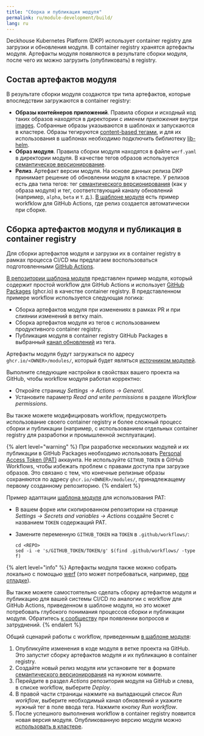 ```yaml
---
title: "Сборка и публикация модуля"
permalink: ru/module-development/build/
lang: ru
---
```


Deckhouse Kubernetes Platform (DKP) использует container registry для загрузки и обновления модуля. В container registry хранятся артефакты модуля. Артефакты модуля появляются в результате сборки модуля, после чего их можно загрузить (опубликовать) в registry.

## Состав артефактов модуля

В результате сборки модуля создаются три типа артефактов, которые впоследствии загружаются в container registry:
- **Образы контейнеров приложений**. Правила сборки и исходный код таких образов находятся в директории с _именем приложения_ внутри [images](../structure/#images). Собранные образы указываются в шаблонах и запускаются в кластере. Образы тегируются [content-based тегами](https://werf.io/documentation/v1.2/usage/build/process.html#tagging-images), и для их использования в шаблонах необходимо подключить библиотеку [lib-helm](https://github.com/deckhouse/lib-helm).
- **Образ модуля**. Правила сборки модуля находятся в файле `werf.yaml` в директории модуля. В качестве тегов образов используется [семантическое версионирование](https://semver.org/lang/ru/).
- **Релиз**. Артефакт версии модуля. На основе данных релиза DKP принимает решение об обновлении модуля в кластере. У релизов есть два типа тегов: тег [семантического версионирования](https://semver.org/lang/ru/) (как у образа модуля) и тег, соответствующий каналу обновлений (например, `alpha`, `beta` и т. д.). [В шаблоне модуля](https://github.com/deckhouse/modules-template/) есть пример workfklow для GitHub Actions, где релиз создается автоматически при сборке.

## Сборка артефактов модуля и публикация в container registry

Для сборки артефактов модуля и загрузки их в container registry в рамках процесса CI/CD мы предлагаем воспользоваться подготовленными [GitHub Actions](https://github.com/deckhouse/modules-actions).

[В репозитории шаблона модуля](https://github.com/deckhouse/modules-template/) представлен пример модуля, который содержит простой workflow для GitHub Actions и использует [GitHub Packages](https://github.com/features/packages) (ghcr.io) в качестве container registry. В представленном примере workflow используется следующая логика:
- Сборка артефактов модуля при изменениях в рамках PR и при слиянии изменений в ветку main.
- Сборка артефактов модуля из тегов с использованием продуктивного container registry.
- Публикация модуля в container registry GitHub Packages в выбранный [канал обновлений](../versioning/#каналы-обновлений) из тега.  

Артефакты модуля будут загружаться по адресу `ghcr.io/<OWNER>/modules/`, который будет являться [источником модулей](../../cr.html#modulesource).

Выполните следующие настройки в свойствах вашего проекта на GitHub, чтобы workflow модуля работал корректно:
- Откройте страницу _Settings -> Actions -> General_.
- Установите параметр _Read and write permissions_ в разделе _Workflow permissions_.

Вы также можете модифицировать workflow, предусмотреть использование своего container registry и более сложный процесс сборки и публикации (например, с использованием отдельных container registry для разработки и промышленной эксплуатации).

{% alert level="warning" %}
При разработке нескольких модулей и их публикации в GitHub Packages необходимо использовать [Personal Access Token (PAT)](https://docs.github.com/en/authentication/keeping-your-account-and-data-secure/managing-your-personal-access-tokens#creating-a-personal-access-token-classic) аккаунта. Не используйте `GITHUB_TOKEN` в GitHub Workflows, чтобы избежать проблем с правами доступа при загрузке образов. Это связано с тем, что конечные релизные образы сохраняются по адресу `ghcr.io/<OWNER>/modules/`, принадлежащему первому созданному репозиторию.
{% endalert %}

Пример адаптации [шаблона модуля](https://github.com/deckhouse/modules-template/) для использования PAT:
- В вашем форке или скопированном репозитории на странице _Settings -> Secrets and variables -> Actions_ создайте Secret с названием `TOKEN` содержащий PAT.
- Замените переменную `GITHUB_TOKEN` на `TOKEN` в `.github/workflows/`:

    ```shell
    cd <REPO>
    sed -i -e 's/GITHUB_TOKEN/TOKEN/g' $(find .github/workflows/ -type f)
    ```

{% alert level="info" %}
Артефакты модуля также можно собрать локально с помощью [werf](https://werf.io/) (это может потребоваться, например, [при отладке](../development/)).

Вы также можете самостоятельно сделать сборку артефактов модуля и публикацию для вашей системы CI/CD по аналогии с workflow для GitHub Actions, приведенном в шаблоне модуля, но это может потребовать глубокого понимания процессов сборки и публикации модуля. Обратитесь [к сообществу](/community/) при появлении вопросов и затруднений.
{% endalert %}

Общий сценарий работы с workflow, приведенным [в шаблоне модуля](https://github.com/deckhouse/modules-template/):
1. Опубликуйте изменения в коде модуля в ветке проекта на GitHub. Это запустит сборку артефактов модуля и их публикацию в container registry.
1. Создайте новый релиз модуля или установите тег в формате [семантического версионирования](https://semver.org/lang/ru/) на нужном коммите.
1. Перейдите в раздел _Actions_ репозитория модуля на GitHub и слева, в списке workflow, выберите _Deploy_.
1. В правой части страницы нажмите на выпадающий список _Run workflow_, выберите необходимый канал обновлений и укажите нужный тег в поле ввода тега. Нажмите кнопку _Run workflow_.
1. После успешного выполнения workflow в container registry появится новая версия модуля. Опубликованную версию модуля можно [использовать в кластере](../run/).
